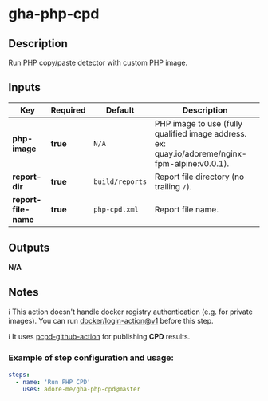 # gha-php-cpd

## Description
Run PHP copy/paste detector with custom PHP image.

## Inputs
| Key                  | Required | Default         | Description                                                                                    |
|----------------------|----------|-----------------|------------------------------------------------------------------------------------------------|
| **php-image**        | **true** | `N/A`           | PHP image to use (fully qualified image address. ex: quay.io/adoreme/nginx-fpm-alpine:v0.0.1). |
| **report-dir**       | **true** | `build/reports` | Report file directory (no trailing `/`).                                                       |
| **report-file-name** | **true** | `php-cpd.xml`   | Report file name.                                                                              |

## Outputs
**N/A**

## Notes
ℹ This action doesn't handle docker registry authentication (e.g. for private images).
You can run [docker/login-action@v1](https://github.com/docker/login-action) before this step.

ℹ It uses [pcpd-github-action](https://github.com/adore-me/pcpd-github-action) for publishing **CPD** results.

### Example of step configuration and usage:

```yaml
steps:
  - name: 'Run PHP CPD'
    uses: adore-me/gha-php-cpd@master
```
